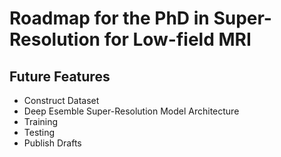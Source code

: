 # Roadmap for the PhD in Super-Resolution for Low-field MRI

## Future Features

- Construct Dataset
- Deep Esemble Super-Resolution Model Architecture
- Training
- Testing
- Publish Drafts
